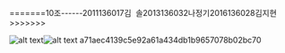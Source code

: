 =======10조------2011136017김  솔2013136032나정기2016136028김지현>>>>>>>


![alt text](http://s3-ap-northeast-2.amazonaws.com/stockplus-insight-seoul/articles/pictures/8565/content_2012.png "국가별 하루 평균 수명시간")![alt text](http://hirawebzine.or.kr/wp-content/uploads/2014/08/121-770x441.png "수면장애 진료 현황") a71aec4139c5e92a61a434db1b9657078b02bc70
